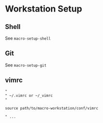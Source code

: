 Workstation Setup
=================

Shell
-----

See `macro-setup-shell`


Git
---

See `macro-setup-git`


vimrc
-----

    "
    " ~/.vimrc or ~/_vimrc
    "

    source path/to/macro-workstation/conf/vimrc

    " ...

